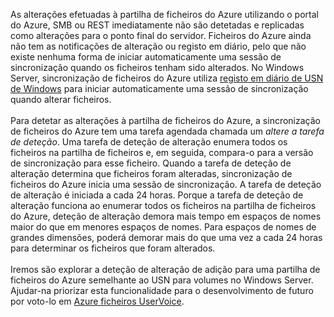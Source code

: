 As alterações efetuadas à partilha de ficheiros do Azure utilizando o portal do Azure, SMB ou REST imediatamente não são detetadas e replicadas como alterações para o ponto final do servidor. Ficheiros do Azure ainda não tem as notificações de alteração ou registo em diário, pelo que não existe nenhuma forma de iniciar automaticamente uma sessão de sincronização quando os ficheiros tenham sido alterados. No Windows Server, sincronização de ficheiros do Azure utiliza [registo em diário de USN de Windows](https://msdn.microsoft.com/library/windows/desktop/aa363798.aspx) para iniciar automaticamente uma sessão de sincronização quando alterar ficheiros.<br /><br /> Para detetar as alterações à partilha de ficheiros do Azure, a sincronização de ficheiros do Azure tem uma tarefa agendada chamada um *altere a tarefa de deteção*. Uma tarefa de deteção de alteração enumera todos os ficheiros na partilha de ficheiros e, em seguida, compara-o para a versão de sincronização para esse ficheiro. Quando a tarefa de deteção de alteração determina que ficheiros foram alteradas, sincronização de ficheiros do Azure inicia uma sessão de sincronização. A tarefa de deteção de alteração é iniciada a cada 24 horas. Porque a tarefa de deteção de alteração funciona ao enumerar todos os ficheiros na partilha de ficheiros do Azure, deteção de alteração demora mais tempo em espaços de nomes maior do que em menores espaços de nomes. Para espaços de nomes de grandes dimensões, poderá demorar mais do que uma vez a cada 24 horas para determinar os ficheiros que foram alterados.<br /><br />
Iremos são explorar a deteção de alteração de adição para uma partilha de ficheiros do Azure semelhante ao USN para volumes no Windows Server. Ajudar-na priorizar esta funcionalidade para o desenvolvimento de futuro por voto-lo em [Azure ficheiros UserVoice](https://feedback.azure.com/forums/217298-storage/category/180670-files).
